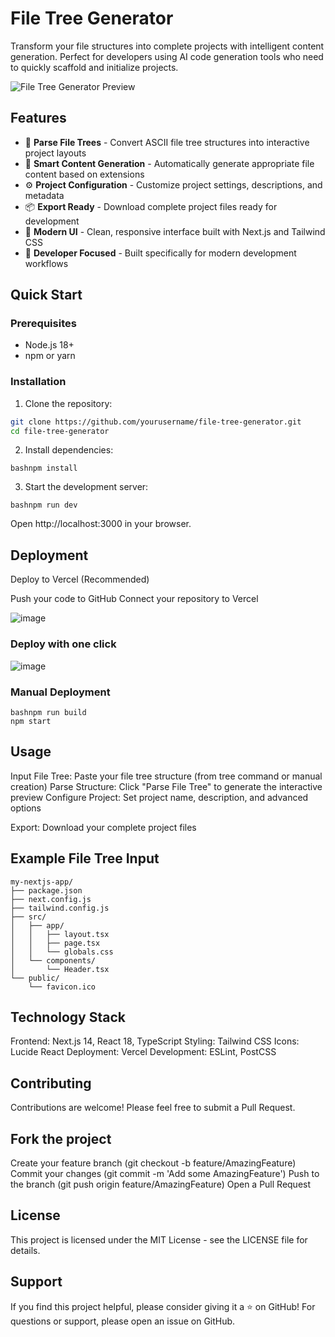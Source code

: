 # File Tree Generator

Transform your file structures into complete projects with intelligent content generation. Perfect for developers using AI code generation tools who need to quickly scaffold and initialize projects.

![File Tree Generator Preview](https://via.placeholder.com/800x400/3b82f6/ffffff?text=File+Tree+Generator)

## Features

- 🌳 **Parse File Trees** - Convert ASCII file tree structures into interactive project layouts
- 🚀 **Smart Content Generation** - Automatically generate appropriate file content based on extensions
- ⚙️ **Project Configuration** - Customize project settings, descriptions, and metadata
- 📦 **Export Ready** - Download complete project files ready for development
- 🎨 **Modern UI** - Clean, responsive interface built with Next.js and Tailwind CSS
- 🔧 **Developer Focused** - Built specifically for modern development workflows

## Quick Start

### Prerequisites

- Node.js 18+ 
- npm or yarn

### Installation

1. Clone the repository:
```bash
git clone https://github.com/yourusername/file-tree-generator.git
cd file-tree-generator
```

2. Install dependencies:
```
bashnpm install
```

3. Start the development server:
```
bashnpm run dev
```

Open http://localhost:3000 in your browser.

## Deployment
Deploy to Vercel (Recommended)

Push your code to GitHub
Connect your repository to Vercel

![image](https://github.com/user-attachments/assets/08f99993-fd6a-4532-a421-9113948ae931)

### Deploy with one click
![image](https://github.com/user-attachments/assets/bcd2c81a-d055-4bb0-9d2b-cec23d57440b)

### Manual Deployment
```
bashnpm run build
npm start
```

## Usage

Input File Tree: Paste your file tree structure (from tree command or manual creation)
Parse Structure: Click "Parse File Tree" to generate the interactive preview
Configure Project: Set project name, description, and advanced options

Export: Download your complete project files

## Example File Tree Input
```
my-nextjs-app/
├── package.json
├── next.config.js
├── tailwind.config.js
├── src/
│   ├── app/
│   │   ├── layout.tsx
│   │   ├── page.tsx
│   │   └── globals.css
│   └── components/
│       └── Header.tsx
└── public/
    └── favicon.ico
```
    
## Technology Stack

Frontend: Next.js 14, React 18, TypeScript
Styling: Tailwind CSS
Icons: Lucide React
Deployment: Vercel
Development: ESLint, PostCSS

## Contributing
Contributions are welcome! Please feel free to submit a Pull Request.

## Fork the project
Create your feature branch (git checkout -b feature/AmazingFeature)
Commit your changes (git commit -m 'Add some AmazingFeature')
Push to the branch (git push origin feature/AmazingFeature)
Open a Pull Request

## License
This project is licensed under the MIT License - see the LICENSE file for details.

## Support
If you find this project helpful, please consider giving it a ⭐ on GitHub!
For questions or support, please open an issue on GitHub.
